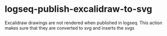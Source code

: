 # logseq-publish-excalidraw-to-svg
Excalidraw drawings are not rendered when published in logseq. This action makes sure that they are converted to svg and inserts the svgs
